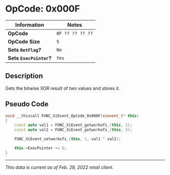 # OpCode: 0x000F

| Information               | Notes |
|---                        |---    |
| **OpCode**                | `0F ?? ?? ?? ??` |
| **OpCode Size**           | `5`   |
| **Sets `RetFlag`?**       | `No`  |
| **Sets `ExecPointer`?**   | `Yes` |

## Description

Gets the bitwise XOR result of two values and stores it.

## Pseudo Code

```cpp
void __thiscall FUNC_XiEvent_OpCode_0x000F(xievent_t* this)
{
    const auto val1 = FUNC_XiEvent_getworkofs_(this, 1);
    const auto val2 = FUNC_XiEvent_getworkofs_(this, 3);

    FUNC_XiEvent_setworkofs_(this, 1, val1 ^ val2);

    this->ExecPointer += 5;
}
```

---

_This data is current as of Feb. 28, 2022 retail client._